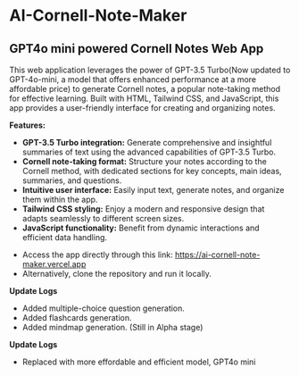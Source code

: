 # AI-Cornell-Note-Maker

## GPT4o mini powered Cornell Notes Web App

This web application leverages the power of GPT-3.5 Turbo(Now updated to GPT-4o-mini, a model that offers enhanced performance at a more affordable price) to generate Cornell notes, a popular note-taking method for effective learning. Built with HTML, Tailwind CSS, and JavaScript, this app provides a user-friendly interface for creating and organizing notes.

**Features:**

* **GPT-3.5 Turbo integration:** Generate comprehensive and insightful summaries of text using the advanced capabilities of GPT-3.5 Turbo.
* **Cornell note-taking format:** Structure your notes according to the Cornell method, with dedicated sections for key concepts, main ideas, summaries, and questions.
* **Intuitive user interface:** Easily input text, generate notes, and organize them within the app.
* **Tailwind CSS styling:** Enjoy a modern and responsive design that adapts seamlessly to different screen sizes.
* **JavaScript functionality:** Benefit from dynamic interactions and efficient data handling.

- Access the app directly through this link: https://ai-cornell-note-maker.vercel.app
- Alternatively, clone the repository and run it locally.



**Update Logs**

* Added multiple-choice question generation.
* Added flashcards generation.
* Added mindmap generation. (Still in Alpha stage)

**Update Logs**
* Replaced with more effordable and efficient model, GPT4o mini

